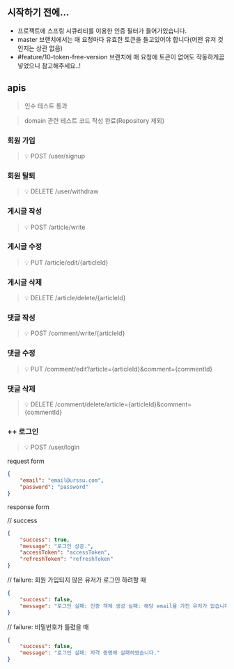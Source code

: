 ## 시작하기 전에...
- 프로젝트에 스프링 시큐리티를 이용한 인증 필터가 들어가있습니다.
- master 브랜치에서는 매 요청마다 유효한 토큰을 들고있어야 합니다(어떤 유저 것인지는 상관 없음)
- #feature/10-token-free-version 브랜치에 매 요청에 토큰이 없어도 작동하게끔 넣었으니 참고해주세요..!

## apis
> 인수 테스트 통과

> domain 관련 테스트 코드 작성 완료(Repository 제외)

### 회원 가입
> 💡 POST /user/signup

### 회원 탈퇴
> 💡 DELETE /user/withdraw

### 게시글 작성
> 💡 POST /article/write

### 게시글 수정
> 💡 PUT /article/edit/{articleId}

### 게시글 삭제
> 💡 DELETE /article/delete/{articleId}

### 댓글 작성
> 💡 POST /comment/write/{articleId}

### 댓글 수정
> 💡 PUT /comment/edit?article={articleId}&comment={commentId}

### 댓글 삭제
> 💡 DELETE /comment/delete/article={articleId}&comment={commentId}

### ++ 로그인
> 💡 POST /user/login

request form
```json
{
    "email": "email@urssu.com",
    "password": "password"
}
```

response form

// success
```json
{
    "success": true,
    "message": "로그인 성공.",
    "accessToken": "accessToken",
    "refreshToken": "refreshToken"
}
```

// failure: 회원 가입되지 않은 유저가 로그인 하려할 때
```json
{
    "success": false,
    "message": "로그인 실패: 인증 객체 생성 실패: 해당 email을 가진 유저가 없습니다."
}
```

// failure: 비밀번호가 틀렸을 때
```json
{
    "success": false,
    "message": "로그인 실패: 자격 증명에 실패하였습니다."
}
```

